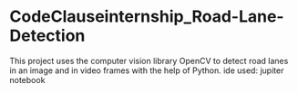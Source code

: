 # CodeClauseinternship_Road-Lane-Detection
This project uses the computer vision library OpenCV to detect road lanes in an image and in video frames with the help of Python.
ide used: jupiter notebook
